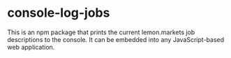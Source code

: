 # console-log-jobs
This is an npm package that prints the current lemon.markets job descriptions to the console.
It can be embedded into any JavaScript-based web application.
